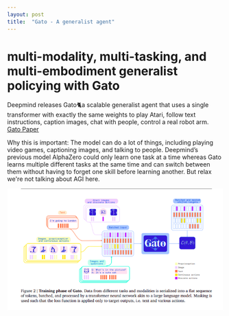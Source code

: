 ```yaml
---
layout: post
title:  "Gato - A generalist agent"
---
```


#  multi-modality, multi-tasking, and multi-embodiment generalist policying with Gato

Deepmind releases Gato🐈a scalable generalist agent that uses a single transformer with exactly the same weights to play Atari, follow text instructions, caption images, chat with people, control a real robot arm.
[Gato Paper](https://storage.googleapis.com/deepmind-media/A%20Generalist%20Agent/Generalist%20Agent.pdf)

Why this is important: The model can do a lot of things, including playing video games, captioning images, and talking to people. Deepmind’s previous model AlphaZero could only learn one task at a time whereas Gato learns multiple different tasks at the same time and can switch between them without having to forget one skill before learning another. But relax we're not talking about AGI here.

![gato](/assets/gato.png)
